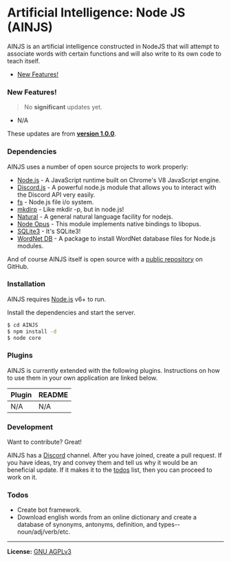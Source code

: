 # Artificial Intelligence: Node JS (AINJS)

AINJS is an artificial intelligence constructed in NodeJS that will attempt to associate words with certain functions and will also write to its own code to teach itself.

- [New Features!](#new-features)

### New Features!

> No **significant** updates yet.

  - N/A

These updates are from **[version 1.0.0][version]**.

### Dependencies

AINJS uses a number of open source projects to work properly:

  - [Node.js] - A JavaScript runtime built on Chrome's V8 JavaScript engine.
  - [Discord.js] - A powerful node.js module that allows you to interact with the Discord API very easily.
  - [fs] - Node.js file i/o system.
  - [mkdirp] - Like mkdir -p, but in node.js!
  - [Natural] -  A general natural language facility for nodejs.
  - [Node Opus] - This module implements native bindings to libopus.
  - [SQLite3] - It's SQLite3!
  - [WordNet DB] - A package to install WordNet database files for Node.js modules.


And of course AINJS itself is open source with a [public repository][ainjs]
 on GitHub.

### Installation

AINJS requires [Node.js](https://nodejs.org/) v6+ to run.

Install the dependencies and start the server.

```sh
$ cd AINJS
$ npm install -d
$ node core
```

### Plugins

AINJS is currently extended with the following plugins. Instructions on how to use them in your own application are linked below.

| Plugin | README |
| ------ | ------ |
| N/A | N/A |


### Development

Want to contribute? Great!

AINJS has a [Discord] channel. After you have joined, create a pull request. If you have ideas, try and convey them and tell us why it would be an beneficial update. If it makes it to the [todos](#todos) list, then you can proceed to work on it.

### Todos

 - Create bot framework.
 - Download english words from an online dictionary and create a database of synonyms, antonyms, definition, and types--noun/adj/verb/etc.

----

**License:** [GNU AGPLv3]

   [version]: <https://github.com/Quaint-Studios/AINJS/releases>
   [ainjs]: <https://github.com/Quaint-Studios/AINJS>
   
   [discord]: <https://discord.gg/r2erCCz>
   
   [node.js]: <http://nodejs.org>
   [discord.js]: <https://discord.js.org>
   [fs]: <https://nodejs.org/api/fs.html>
   [mkdirp]: <https://github.com/substack/node-mkdirp>
   [natural]: <https://www.npmjs.com/package/natural>
   [node opus]: <https://www.npmjs.com/package/node-opus>
   [sqlite3]: <https://www.npmjs.com/package/sqlite3>
   [wordnet db]: <https://www.npmjs.com/package/wordnet-db>
   
   [gnu agplv3]: <https://github.com/Quaint-Studios/AINJS/blob/master/LICENSE>
